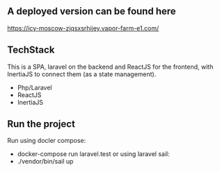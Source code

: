 ## A deployed version can be found here
https://icy-moscow-zjqsxsrhijey.vapor-farm-e1.com/

## TechStack
This is a SPA, laravel on the backend and ReactJS for the frontend, with InertiaJS to connect them (as a state management).

- Php/Laravel
- ReactJS
- InertiaJS

## Run the project
Run using docler compose:
- docker-compose run laravel.test
or using laravel sail:
- ./vendor/bin/sail up
